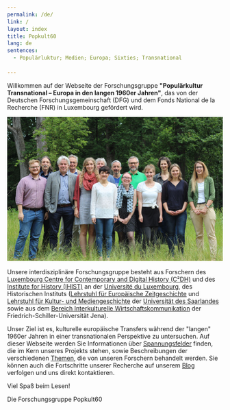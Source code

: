```yaml
---
permalink: /de/
link: /
layout: index
title: Popkult60
lang: de
sentences:
  - Populärluktur; Medien; Europa; Sixties; Transnational

---
```

<!-- more -->
Willkommen auf der Webseite der Forschungsgruppe **"Populärkultur Transnational – Europa in den langen 1960er Jahren"**, das von der Deutschen Forschungsgemeinschaft (DFG) und dem Fonds National de la Recherche (FNR) in Luxembourg gefördert wird.

![Gruppenbild](/assets/images/gruppenbild.jpg)

Unsere interdisziplinäre Forschungsgruppe besteht aus Forschern des [Luxembourg Centre for Contemporary and Digital History (C²DH)](https://c2dh.uni.lu) und des [Institute for History (IHIST)](https://history.uni.lu/) an der [Université du Luxembourg](https://wwwen.uni.lu/), des Historischen Instituts ([Lehrstuhl für Europäische Zeitgeschichte](https://www.uni-saarland.de/lehrstuhl/zeitgeschichte/hueser.html) und [Lehrstuhl für Kultur- und Mediengeschichte](http://www.kmg.uni-saarland.de) der [Universität des Saarlandes](https://www.uni-saarland.de/nc/startseite.html) sowie aus dem [Bereich Interkulturelle Wirtschaftskommunikation](http://iwk-jena.uni-jena.de/) der Friedrich-Schiller-Universität Jena).

Unser Ziel ist es, kulturelle europäische Transfers während der "langen" 1960er Jahren in einer transnationalen Perspektive zu untersuchen. Auf dieser Webseite werden Sie Informationen über [Spannungsfelder](https://popkult60.eu/de/fields/) finden, die im Kern unseres Projekts stehen, sowie Beschreibungen der verschiedenen [Themen](https://popkult60.eu/de/project/), die von unseren Forschern behandelt werden. Sie können auch die Fortschritte unserer Recherche auf unserem [Blog](https://popkult60.eu/de/blog/) verfolgen und uns direkt kontaktieren.

Viel Spaß beim Lesen!

Die Forschungsgruppe Popkult60
